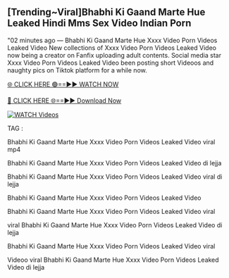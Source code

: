 ## [Trending~Viral]Bhabhi Ki Gaand Marte Hue Leaked Hindi Mms Sex Video Indian Porn


"02 minutes ago —  Bhabhi Ki Gaand Marte Hue Xxxx Video Porn Videos Leaked Video New collections of   Xxxx Video Porn Videos Leaked Video now being a creator on Fanfix uploading adult contents. Social media star   Xxxx Video Porn Videos Leaked Video been posting short Videoos and naughty pics on Tiktok platform for a while now.


[🌐 CLICK HERE 🟢==►► WATCH NOW](https://cutt.ly/mrqM9kNd)

[🔴 CLICK HERE 🌐==►► Download Now](https://cutt.ly/mrqM9kNd)

[![WATCH Videos](https://i.imgur.com/dJHk4Zq.gif)](https://cutt.ly/mrqM9kNd)


TAG :

Bhabhi Ki Gaand Marte Hue Xxxx Video Porn Videos Leaked Video viral mp4

Bhabhi Ki Gaand Marte Hue Xxxx Video Porn Videos Leaked Video di lejja

Bhabhi Ki Gaand Marte Hue Xxxx Video Porn Videos Leaked Video viral di lejja

Bhabhi Ki Gaand Marte Hue Xxxx Video Porn Videos Leaked Video

Bhabhi Ki Gaand Marte Hue Xxxx Video Porn Videos Leaked Video viral

viral Bhabhi Ki Gaand Marte Hue Xxxx Video Porn Videos Leaked Video di lejja

Bhabhi Ki Gaand Marte Hue Xxxx Video Porn Videos Leaked Video viral

Videoo viral Bhabhi Ki Gaand Marte Hue Xxxx Video Porn Videos Leaked Video di lejja
